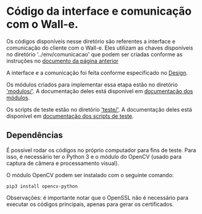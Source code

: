 # Código da interface e comunicação com o Wall-e.

Os códigos disponíveis nesse diretório são referentes a interface e comunicação do cliente com o Wall-e. Eles utilizam as chaves disponíveis no diretório '../env/comunicacao' que podem ser criadas conforme as instruções no [documento da página anterior](../)

A interface e a comunicação foi feita conforme especificado no [Design](../../../design/comunicacao.md).

Os módulos criados para implementar essa etapa estão no diretório ['modulos/'](modulos/). A documentação deles está disponível em [documentação dos módulos](../../docs/_build/markdown/_autosummary/codigo.interface.modulos.md).

Os scripts de teste estão no diretório ['teste/'](teste/). A documentação deles está disponível em [documentação dos scripts de teste](../../docs/_build/markdown/_autosummary/codigo.interface.teste.md).


## Dependências

É possível rodar os códigos no próprio computador para fins de teste. Para isso, é necessário ter o Python 3 e o módulo do OpenCV (usado para captura de câmera e processamento visual).

O módulo OpenCV podem ser instalado com o seguinte comando:

```shell
pip3 install opencv-python
```

Observações: é importante notar que o OpenSSL não é necessário para executar os códigos principais, apenas para gerar os certificados.
